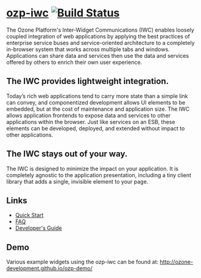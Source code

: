 [ozp-iwc](http://ozone-development.github.io/ozp-iwc/) [![Build Status](https://travis-ci.org/ozone-development/ozp-iwc.svg?branch=master)](https://travis-ci.org/ozone-development/ozp-iwc)
==============================
The Ozone Platform's Inter-Widget Communications (IWC) enables loosely coupled integration of web applications by
applying the best practices of enterprise service buses and service-oriented architecture to a completely
in-browser system that works across multiple tabs and windows. Applications can share data and services then use
the data and services offered by others to enrich their own user experience.

The IWC provides lightweight integration.
--------------
Today’s rich web applications tend to carry more state than a simple link can convey, and componentized development
allows UI elements to be embedded, but at the cost of maintenance and application size. The IWC allows application
frontends to expose data and services to other applications within the browser. Just like services on an ESB, these
elements can be developed, deployed, and extended without impact to other applications.

The IWC stays out of your way.
--------------
The IWC is designed to minimize the impact on your application. It is completely agnostic to the application
presentation, including a tiny client library that adds a single, invisible element to your page.


Links
--------------
  * [Quick Start](docs/iwc_guide/quickStart.md)
  * [FAQ](docs/iwc_guide/FAQ.md)
  * [Developer's Guide](docs/iwc_guide/SUMMARY.md)


Demo
---------------
Various example widgets using the ozp-iwc can be found at:
http://ozone-development.github.io/ozp-demo/
